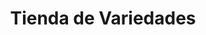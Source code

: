 ---
title: "Tienda de Variedades"
url: /ciudad-satelite/tienda-de-variedades-calle-22-c/
shop: comodidad
---